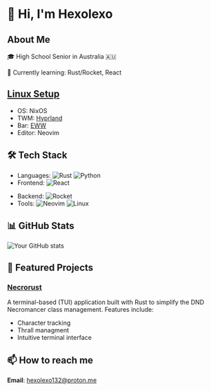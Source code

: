 # 👋 Hi, I'm Hexolexo

## About Me
🎓 High School Senior in Australia 🇦🇺

🌱 Currently learning: Rust/Rocket, React

## [Linux Setup](https://github.com/hexolexo/config)
- OS: NixOS
- TWM: [Hyprland](https://hyprland.org/)
- Bar: [EWW](https://github.com/elkowar/eww)
- Editor: Neovim

## 🛠️ Tech Stack
- Languages: ![Rust](https://img.shields.io/badge/-Rust-000000?style=flat&logo=rust&logoColor=white) ![Python](https://img.shields.io/badge/-Python-3776AB?style=flat&logo=Python&logoColor=white)
- Frontend: ![React](https://img.shields.io/badge/-React-61DAFB?style=flat&logo=react&logoColor=black)
<!--![TailwindCSS](https://img.shields.io/badge/-Tailwind-06B6D4?style=flat&logo=tailwindcss&logoColor=white) -->
- Backend: ![Rocket](https://img.shields.io/badge/-Rocket-D33847?style=flat&logo=rust&logoColor=white)
- Tools: ![Neovim](https://img.shields.io/badge/-Neovim-57A143?style=flat&logo=neovim&logoColor=white) ![Linux](https://img.shields.io/badge/-Linux-FCC624?style=flat&logo=linux&logoColor=black)

## 📊 GitHub Stats
![Your GitHub stats](https://github-readme-stats.vercel.app/api?username=hexolexo&show_icons=true&theme=dark)

## 🌟 Featured Projects
### [Necrorust](https://github.com/hexolexo/necrorust)
A terminal-based (TUI) application built with Rust to simplify the DND Necromancer class management. Features include:
- Character tracking
- Thrall managment
- Intuitive terminal interface

<!-- 
### [Yet Another Virtual Tabletop](link-to-project)
This project help me understand how I can use react to create dynamic
content and sync with websockets for my DND group
-->
## 📫 How to reach me
**Email**: [hexolexo132@proton.me](mailto:hexolexo132@proton.me)


<!--
## 🎯 Goals for 2024
- [ ] Contribute to open source projects
- [ ] Learn [new technology]
- [ ] Build [specific project]
-->
